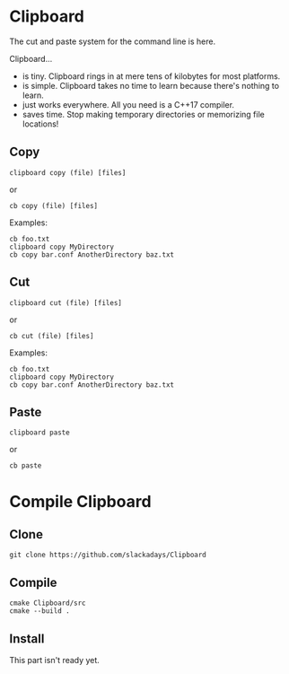 # Clipboard
The cut and paste system for the command line is here.

Clipboard...
- is tiny. Clipboard rings in at mere tens of kilobytes for most platforms.
- is simple. Clipboard takes no time to learn because there's nothing to learn.
- just works everywhere. All you need is a C++17 compiler.
- saves time. Stop making temporary directories or memorizing file locations!

## Copy
`clipboard copy (file) [files]`

or

`cb copy (file) [files]`

Examples:

```
cb foo.txt
clipboard copy MyDirectory
cb copy bar.conf AnotherDirectory baz.txt
```
## Cut
`clipboard cut (file) [files]`

or

`cb cut (file) [files]`

Examples:

```
cb foo.txt
clipboard copy MyDirectory
cb copy bar.conf AnotherDirectory baz.txt
```
## Paste
`clipboard paste`

or

`cb paste`

# Compile Clipboard
## Clone
```
git clone https://github.com/slackadays/Clipboard
```
## Compile
```
cmake Clipboard/src
cmake --build .
```
## Install
This part isn't ready yet.